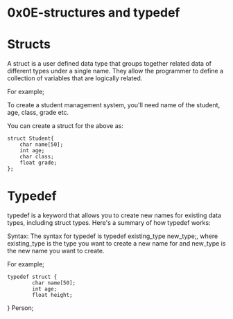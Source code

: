 # 0x0E-structures and typedef

# Structs

A struct is a user defined data type that groups together related data of different types under a single name. They allow the programmer to define a collection of variables that are logically related.

For example;

To create a student management system, you'll need name of the student, age, class, grade etc.

You can create a struct for the above as:

	struct Student{
		char name[50];
		int age;
		char class;
		float grade;
	};

# Typedef

typedef is a keyword that allows you to create new names for existing data types, including struct types. Here's a summary of how typedef works:

Syntax: The syntax for typedef is typedef existing_type new_type;, where existing_type is the type you want to create a new name for and new_type is the new name you want to create.

For example;

	typedef struct {
    		char name[50];
    		int age;
    		float height;
} Person;



